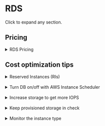 # RDS
Click to expand any section.

## Pricing
<details>
  <summary>
RDS Pricing
  </summary>
RDS pricing depends on 3 things:

* *Instance hours*: type of RDS instance and # of hours it is active in a month
* *Storage*: Database size in GB.
* *IOPS*: Amount of provisioned IOPS (input/output operations per second)

There are two major type of instances that you can choose:
* *General Purpose (SSD)*: Most commonly used, ideal for broad range of workloads. You do not pay for IOPS, only for instance hours and storage. You get baseline IOPS proportional to storage (3 IOPS per GB). Additionally you get burstable performance at 3000 IOPS.
* *Provisioned IOPS*: Used for I/O intensive workloads. You explicitly specify provisioned IOPS & storage, pay for them separately.

</details>

## Cost optimization tips
<details>
  <summary>
Reserved Instances (RIs)
  </summary>

### Reserved Instances (RIs)
You can get RIs for RDS the [same way as EC2](ec2.md#use-reserved-instances-ris). All considerations and benefits of RIs apply.
</details>
<br>


<details>
  <summary>
Turn DB on/off with AWS Instance Scheduler
  </summary>

### Turn DB on/off with AWS Instance Scheduler
You can specify start and stop timing for RDS instances the [same way as EC2](ec2.md#turn-machines-onoff-with-aws-instance-scheduler). This is useful for non production databases.
</details>
<br>


<details>
  <summary>
Increase storage to get more IOPS
  </summary>

### Increase storage to get more IOPS
Sometimes it’s cheaper to pay for more storage than IOPS so you might consider increasing storage capacity. With increased storage burst capacity also replenishes faster.
</details>
<br>


<details>
  <summary>
Keep provisioned storage in check
  </summary>

### Keep provisioned storage in check
You can increase the storage with a click of a button. But decreasing RDS storage is not directly supported and the manual process is painful and will likely have some downtime.
</details>
<br>


<details>
  <summary>
Monitor the instance type
  </summary>

### Monitor the instance type
Periodically check CPU and memory utilization to see if the resources are getting utilized properly. If CPU or memory utilization is too low adjust the instance size and/or type.
</details>
<br>